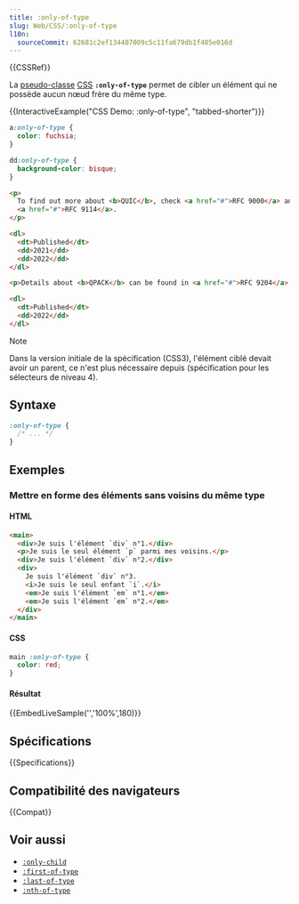 ```yaml
---
title: :only-of-type
slug: Web/CSS/:only-of-type
l10n:
  sourceCommit: 62681c2ef134407009c5c11fa679db1f485e016d
---
```


{{CSSRef}}

La [pseudo-classe](/fr/docs/Web/CSS/Pseudo-classes) [CSS](/fr/docs/Web/CSS) **`:only-of-type`** permet de cibler un élément qui ne possède aucun nœud frère du même type.

{{InteractiveExample("CSS Demo: :only-of-type", "tabbed-shorter")}}

```css interactive-example
a:only-of-type {
  color: fuchsia;
}

dd:only-of-type {
  background-color: bisque;
}
```

```html interactive-example
<p>
  To find out more about <b>QUIC</b>, check <a href="#">RFC 9000</a> and
  <a href="#">RFC 9114</a>.
</p>

<dl>
  <dt>Published</dt>
  <dd>2021</dd>
  <dd>2022</dd>
</dl>

<p>Details about <b>QPACK</b> can be found in <a href="#">RFC 9204</a>.</p>

<dl>
  <dt>Published</dt>
  <dd>2022</dd>
</dl>
```

> [!NOTE]
> Dans la version initiale de la spécification (CSS3), l'élément ciblé devait avoir un parent, ce n'est plus nécessaire depuis (spécification pour les sélecteurs de niveau 4).

## Syntaxe

```css
:only-of-type {
  /* ... */
}
```

## Exemples

### Mettre en forme des éléments sans voisins du même type

#### HTML

```html
<main>
  <div>Je suis l'élément `div` n°1.</div>
  <p>Je suis le seul élément `p` parmi mes voisins.</p>
  <div>Je suis l'élément `div` n°2.</div>
  <div>
    Je suis l'élément `div` n°3.
    <i>Je suis le seul enfant `i`.</i>
    <em>Je suis l'élément `em` n°1.</em>
    <em>Je suis l'élément `em` n°2.</em>
  </div>
</main>
```

#### CSS

```css
main :only-of-type {
  color: red;
}
```

#### Résultat

{{EmbedLiveSample('','100%',180)}}

## Spécifications

{{Specifications}}

## Compatibilité des navigateurs

{{Compat}}

## Voir aussi

- [`:only-child`](/fr/docs/Web/CSS/:only-child)
- [`:first-of-type`](/fr/docs/Web/CSS/:first-of-type)
- [`:last-of-type`](/fr/docs/Web/CSS/:last-of-type)
- [`:nth-of-type`](/fr/docs/Web/CSS/:nth-of-type)
